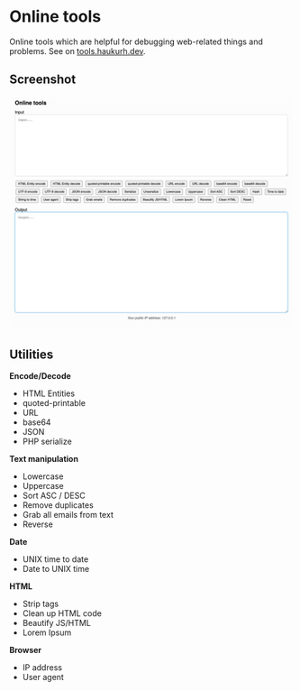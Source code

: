 # Online tools
Online tools which are helpful for debugging web-related things and problems. See on [tools.haukurh.dev](https://tools.haukurh.dev).

## Screenshot

![](assets/screenshot.png)

## Utilities

__Encode/Decode__

- HTML Entities
- quoted-printable
- URL
- base64
- JSON
- PHP serialize

__Text manipulation__

- Lowercase
- Uppercase
- Sort ASC / DESC
- Remove duplicates
- Grab all emails from text
- Reverse

__Date__

- UNIX time to date
- Date to UNIX time

__HTML__

- Strip tags
- Clean up HTML code
- Beautify JS/HTML
- Lorem Ipsum

__Browser__

- IP address
- User agent
